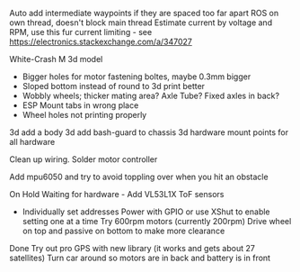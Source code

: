 Auto add intermediate waypoints if they are spaced too far apart
ROS on own thread, doesn't block main thread
Estimate current by voltage and RPM, use this fur current limiting - see https://electronics.stackexchange.com/a/347027

White-Crash M 3d model
- Bigger holes for motor fastening boltes, maybe 0.3mm bigger
- Sloped bottom instead of round to 3d print better
- Wobbly wheels; thicker mating area? Axle Tube? Fixed axles in back?
- ESP Mount tabs in wrong place
- Wheel holes not printing properly


3d add a body
3d add bash-guard to chassis
3d hardware mount points for all hardware

Clean up wiring. Solder motor controller

Add mpu6050 and try to avoid toppling over when you hit an obstacle

On Hold
Waiting for hardware - Add VL53L1X ToF sensors
- Individually set addresses Power with GPIO or use XShut to enable setting one at a time
Try 600rpm motors (currently 200rpm)
Drive wheel on top and passive on bottom to make more clearance



Done
Try out pro GPS with new library (it works and gets about 27 satellites)
Turn car around so motors are in back and battery is in front